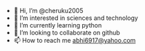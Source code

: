 - 👋 Hi, I’m @cheruku2005
- 👀 I’m interested in sciences and technology
- 🌱 I’m currently learning python
- 💞️ I’m looking to collaborate on github
- 📫 How to reach me abhi6917@yahoo.com

<!---
cheruku2005/cheruku2005 is a ✨ special ✨ repository because its `README.md` (this file) appears on your GitHub profile.
You can click the Preview link to take a look at your changes.
--->
